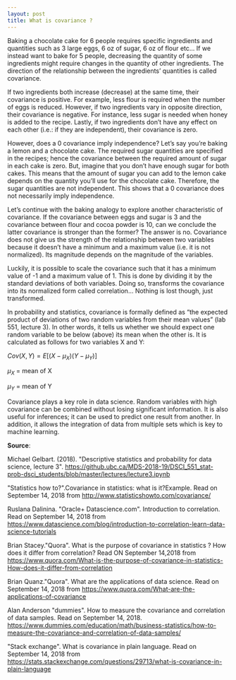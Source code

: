 ```yaml
---
layout: post
title: What is covariance ?
---
```


Baking a chocolate cake for 6 people requires specific ingredients and quantities such as 3 large eggs, 6 oz of sugar, 6 oz of flour etc... If we instead want to bake for 5 people, decreasing the quantity of some ingredients might require changes in the quantity of other ingredients. The direction of the relationship between the ingredients’ quantities is called covariance.

If two ingredients both increase (decrease) at the same time, their covariance is positive. For example, less flour is required when the number of eggs is reduced. However, if two ingredients vary in opposite direction, their covariance is negative. For instance, less sugar is needed when honey is added to the recipe. Lastly, if two ingredients don’t have any effect on each other (i.e.: if they are independent), their covariance is zero.

However, does a 0 covariance imply independence? Let’s say you’re baking a lemon and a chocolate cake. The required sugar quantities are specified in the recipes; hence the covariance between the required amount of sugar in each cake is zero. But, imagine that you don’t have enough sugar for both cakes. This means that the amount of sugar you can add to the lemon cake depends on the quantity you’ll use for the chocolate cake. Therefore, the sugar quantities are not independent. This shows that a 0 covariance does not necessarily imply independence.

Let’s continue with the baking analogy to explore another characteristic of covariance. If the covariance between eggs and sugar is 3 and the covariance between flour and cocoa powder is 10, can we conclude the latter covariance is stronger than the former? The answer is no. Covariance does not give us the strength of the relationship between two variables because it doesn’t have a minimum and a maximum value (i.e. it is not normalized). Its magnitude depends on the magnitude of the variables.

Luckily, it is possible to scale the covariance such that it has a minimum value of -1 and a maximum value of 1. This is done by dividing it by the standard deviations of both variables. Doing so, transforms the covariance into its normalized form called correlation… Nothing is lost though, just transformed.

In probability and statistics, covariance is formally defined as “the expected product of deviations of two random variables from their mean values” (lab 551, lecture 3). In other words, it tells us whether we should expect one random variable to be below (above) its mean when the other is. It is calculated as follows for two variables X and Y:

$Cov(X,Y) = E[(X-\mu_X)(Y-\mu_Y)]$

$\mu_X$ = mean of X

$\mu_Y$ = mean of Y

Covariance plays a key role in data science. Random variables with high covariance can be combined without losing significant information. It is also useful for inferences; it can be used to predict one result from another. In addition, it allows the integration of data from multiple sets which is key to machine learning.

**Source**:

Michael Gelbart. (2018). "Descriptive statistics and probability for data science, lecture 3". https://github.ubc.ca/MDS-2018-19/DSCI_551_stat-prob-dsci_students/blob/master/lectures/lecture3.ipynb

"Statistics how to?".Covariance in statistics: what is it?Example. Read on September 14, 2018 from http://www.statisticshowto.com/covariance/

Ruslana Dalinina. "Oracle+ Datascience.com". Introduction to correlation. Read on September 14, 2018 from https://www.datascience.com/blog/introduction-to-correlation-learn-data-science-tutorials

Brian Stacey."Quora". What is the purpose of covariance in statistics ? How does it differ from correlation? Read ON September 14,2018 from https://www.quora.com/What-is-the-purpose-of-covariance-in-statistics-How-does-it-differ-from-correlation

Brian Quanz."Quora". What are the applications of data science. Read on September 14, 2018 from https://www.quora.com/What-are-the-applications-of-covariance

Alan Anderson "dummies". How to measure the covariance and correlation of data samples. Read on September 14, 2018. https://www.dummies.com/education/math/business-statistics/how-to-measure-the-covariance-and-correlation-of-data-samples/

"Stack exchange". What is covariance in plain language. Read on September 14, 2018 from https://stats.stackexchange.com/questions/29713/what-is-covariance-in-plain-language
